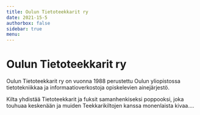 ```yaml
---
title: Oulun Tietoteekkarit ry
date: 2021-15-5
authorbox: false
sidebar: true
menu:
---
```


# Oulun Tietoteekkarit ry

Oulun Tietoteekkarit ry on vuonna 1988 perustettu Oulun yliopistossa tietotekniikkaa ja informaatioverkostoja opiskelevien ainejärjestö.

Kilta yhdistää Tietoteekkarit ja fuksit samanhenkiseksi poppooksi, joka touhuaa keskenään ja muiden Teekkarikiltojen kanssa monenlaista kivaa....
